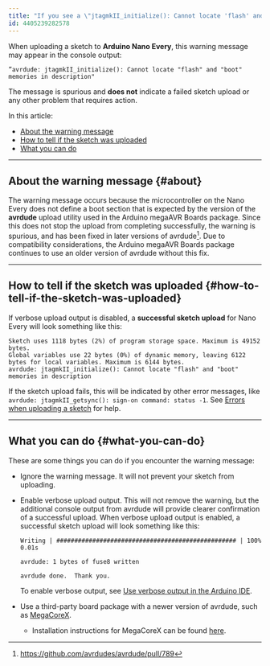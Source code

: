 ```yaml
---
title: "If you see a \"jtagmkII_initialize(): Cannot locate 'flash' and 'boot' memories in description\" message when uploading to Nano Every"
id: 4405239282578
---
```


When uploading a sketch to **Arduino Nano Every**, this warning message may appear in the console output:

```
”avrdude: jtagmkII_initialize(): Cannot locate "flash" and "boot" memories in description"
```

The message is spurious and **does not** indicate a failed sketch upload or any other problem that requires action.

In this article:

* [About the warning message](#about)
* [How to tell if the sketch was uploaded](#how-to-tell-if-the-sketch-was-uploaded)
* [What you can do](#what-you-can-do)

---

## About the warning message {#about}

The warning message occurs because the microcontroller on the Nano Every does not define a boot section that is expected by the version of the **avrdude** upload utility used in the Arduino megaAVR Boards package. Since this does not stop the upload from completing successfully, the warning is spurious, and has been fixed in later versions of avrdude[^1]. Due to compatibility considerations, the Arduino megaAVR Boards package continues to use an older version of avrdude without this fix.

[^1]: <https://github.com/avrdudes/avrdude/pull/789>

---

## How to tell if the sketch was uploaded {#how-to-tell-if-the-sketch-was-uploaded}

If verbose upload output is disabled, a **successful sketch upload** for Nano Every will look something like this:

```
Sketch uses 1118 bytes (2%) of program storage space. Maximum is 49152 bytes.
Global variables use 22 bytes (0%) of dynamic memory, leaving 6122 bytes for local variables. Maximum is 6144 bytes.
avrdude: jtagmkII_initialize(): Cannot locate "flash" and "boot" memories in description
```

If the sketch upload fails, this will be indicated by other error messages, like `avrdude: jtagmkII_getsync(): sign-on command: status -1`. See [Errors when uploading a sketch](https://support.arduino.cc/hc/en-us/articles/4403365313810-Errors-when-uploading-a-sketch) for help.

---

## What you can do {#what-you-can-do}

These are some things you can do if you encounter the warning message:

* Ignore the warning message. It will not prevent your sketch from uploading.
* Enable verbose upload output. This will not remove the warning, but the additional console output from avrdude will provide clearer confirmation of a successful upload. When verbose upload output is enabled, a successful sketch upload will look something like this:

  ```
  Writing | ################################################## | 100% 0.01s

  avrdude: 1 bytes of fuse8 written

  avrdude done.  Thank you.
  ```

  To enable verbose output, see [Use verbose output in the Arduino IDE](https://support.arduino.cc/hc/en-us/articles/4407705216274-Use-verbose-output-in-the-Arduino-IDE).

* Use a third-party board package with a newer version of avrdude, such as [MegaCoreX](https://github.com/MCUdude/MegaCoreX).
  * Installation instructions for MegaCoreX can be found [here](https://github.com/MCUdude/MegaCoreX?tab=readme-ov-file#boards-manager-installation).

<!-- markdownlint-disable-file HC006 -->
